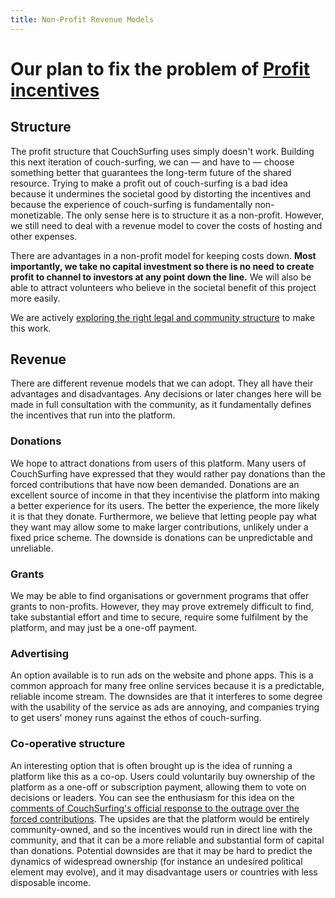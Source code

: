 ```yaml
---
title: Non-Profit Revenue Models
---
```

# Our plan to fix the problem of [Profit incentives](/issues/profit-and-incentives)

## Structure

The profit structure that CouchSurfing uses simply doesn't work. Building this next iteration of couch-surfing, we can — and have to — choose something better that guarantees the long-term future of the shared resource. Trying to make a profit out of couch-surfing is a bad idea because it undermines the societal good by distorting the incentives and because the experience of couch-surfing is fundamentally non-monetizable. The only sense here is to structure it as a non-profit. However, we still need to deal with a revenue model to cover the costs of hosting and other expenses.

There are advantages in a non-profit model for keeping costs down. **Most importantly, we take no capital investment so there is no need to create profit to channel to investors at any point down the line.** We will also be able to attract volunteers who believe in the societal benefit of this project more easily.

We are actively [exploring the right legal and community structure](/governance) to make this work.

## Revenue

There are different revenue models that we can adopt. They all have their advantages and disadvantages. Any decisions or later changes here will be made in full consultation with the community, as it fundamentally defines the incentives that run into the platform.

### Donations

We hope to attract donations from users of this platform. Many users of CouchSurfing have expressed that they would rather pay donations than the forced contributions that have now been demanded. Donations are an excellent source of income in that they incentivise the platform into making a better experience for its users. The better the experience, the more likely it is that they donate. Furthermore, we believe that letting people pay what they want may allow some to make larger contributions, unlikely under a fixed price scheme. The downside is donations can be unpredictable and unreliable.

### Grants

We may be able to find organisations or government programs that offer grants to non-profits. However, they may prove extremely difficult to find, take substantial effort and time to secure, require some fulfilment by the platform, and may just be a one-off payment.

### Advertising

An option available is to run ads on the website and phone apps. This is a common approach for many free online services because it is a predictable, reliable income stream. The downsides are that it interferes to some degree with the usability of the service as ads are annoying, and companies trying to get users' money runs against the ethos of couch-surfing.

### Co-operative structure

An interesting option that is often brought up is the idea of running a platform like this as a co-op. Users could voluntarily buy ownership of the platform as a one-off or subscription payment, allowing them to vote on decisions or leaders. You can see the enthusiasm for this idea on the [comments of CouchSurfing's official response to the outrage over the forced contributions](https://blog.couchsurfing.com/we-hear-you/#comments). The upsides are that the platform would be entirely community-owned, and so the incentives would run in direct line with the community, and that it can be a more reliable and substantial form of capital than donations. Potential downsides are that it may be hard to predict the dynamics of widespread ownership (for instance an undesired political element may evolve), and it may disadvantage users or countries with less disposable income.
